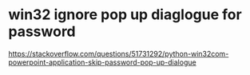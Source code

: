 # win32 ignore pop up diaglogue for password

https://stackoverflow.com/questions/51731292/python-win32com-powerpoint-application-skip-password-pop-up-dialogue
